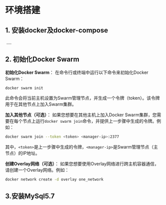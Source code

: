 # 环境搭建

## 1. 安装docker及docker-compose

​	....

## 2. 初始化Docker Swarm



**初始化Docker Swarm**：
在命令行或终端中运行以下命令来初始化Docker Swarm：

```
docker swarm init
```

此命令会将当前主机设置为Swarm管理节点，并生成一个令牌（token）。该令牌用于在其他节点上加入Swarm集群。

**加入其他节点（可选）**：
如果您想要在其他主机上加入Docker Swarm集群，您需要在每个节点上运行`docker swarm join`命令，并提供上一步骤中生成的令牌。例如：

```bash
docker swarm join --token <token> <manager-ip>:2377
```

其中，`<token>`是上一步骤中生成的令牌，`<manager-ip>`是Swarm管理节点（主节点）的IP地址。

**创建Overlay网络（可选）**：
如果您想要使用Overlay网络进行跨主机容器通信，请创建一个Overlay网络。例如：

```bash
docker network create -d overlay one_network
```

## 3.安装MySql5.7

